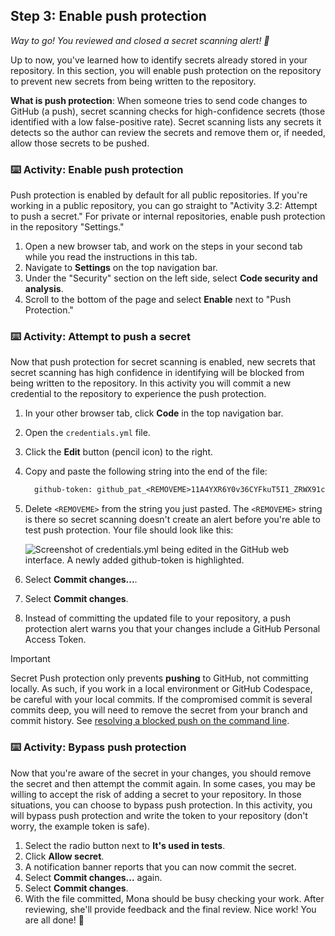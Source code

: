 ## Step 3: Enable push protection

_Way to go! You reviewed and closed a secret scanning alert! :tada:_

Up to now, you've learned how to identify secrets already stored in your repository. In this section, you will enable push protection on the repository to prevent new secrets from being written to the repository.

**What is push protection**: When someone tries to send code changes to GitHub (a push), secret scanning checks for high-confidence secrets (those identified with a low false-positive rate). Secret scanning lists any secrets it detects so the author can review the secrets and remove them or, if needed, allow those secrets to be pushed.

### :keyboard: Activity: Enable push protection

Push protection is enabled by default for all public repositories. If you're working in a public repository, you can go straight to "Activity 3.2: Attempt to push a secret." For private or internal repositories, enable push protection in the repository "Settings."

1. Open a new browser tab, and work on the steps in your second tab while you read the instructions in this tab.
2. Navigate to **Settings** on the top navigation bar.
3. Under the "Security" section on the left side, select **Code security and analysis**.
4. Scroll to the bottom of the page and select **Enable** next to "Push Protection."

### :keyboard: Activity: Attempt to push a secret

Now that push protection for secret scanning is enabled, new secrets that secret scanning has high confidence in identifying will be blocked from being written to the repository. In this activity you will commit a new credential to the repository to experience the push protection.

1. In your other browser tab, click **Code** in the top navigation bar.
2. Open the `credentials.yml` file.
3. Click the **Edit** button (pencil icon) to the right.
4. Copy and paste the following string into the end of the file:

   ```txt
     github-token: github_pat_<REMOVEME>11A4YXR6Y0v36CYFkuT5I1_ZRWX91c8k0waSN6x7AiVJ6zZ9ZHUQXBblBqFQpKd23V6CL7MWMPopnmBxzn
   ```

5. Delete `<REMOVEME>` from the string you just pasted. The `<REMOVEME>` string is there so secret scanning doesn't create an alert before you're able to test push protection. Your file should look like this:

   ![Screenshot of credentials.yml being edited in the GitHub web interface. A newly added github-token is highlighted.](https://github.com/user-attachments/assets/728f3502-bd0b-4ea7-a956-af9c3e606439)

6. Select **Commit changes...**.
7. Select **Commit changes**.
8. Instead of committing the updated file to your repository, a push protection alert warns you that your changes include a GitHub Personal Access Token.

> [!IMPORTANT]
> Secret Push protection only prevents **pushing** to GitHub, not committing locally. As such, if you work in a local environment or GitHub Codespace, be careful with your local commits. If the compromised commit is several commits deep, you will need to remove the secret from your branch and commit history. See [resolving a blocked push on the command line](https://docs.github.com/en/code-security/secret-scanning/pushing-a-branch-blocked-by-push-protection#resolving-a-blocked-push-on-the-command-line).

### :keyboard: Activity: Bypass push protection

Now that you're aware of the secret in your changes, you should remove the secret and then attempt the commit again. In some cases, you may be willing to accept the risk of adding a secret to your repository. In those situations, you can choose to bypass push protection. In this activity, you will bypass push protection and write the token to your repository (don't worry, the example token is safe).

1. Select the radio button next to **It's used in tests**.
2. Click **Allow secret**.
3. A notification banner reports that you can now commit the secret.
4. Select **Commit changes...** again.
5. Select **Commit changes**.
6. With the file committed, Mona should be busy checking your work. After reviewing, she'll provide feedback and the final review. Nice work! You are all done! 🎉
